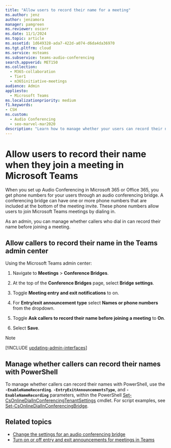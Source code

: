 ```yaml
---
title: "Allow users to record their name for a meeting"
ms.author: jenz
author: jenzamora
manager: pamgreen
ms.reviewer: oscarr
ms.date: 11/1/2024
ms.topic: article
ms.assetid: 1d649328-ada7-422d-a074-d6da4da36970
ms.tgt.pltfrm: cloud
ms.service: msteams
ms.subservice: teams-audio-conferencing
search.appverid: MET150
ms.collection: 
  - M365-collaboration
  - Tier1
  - m365initiative-meetings
audience: Admin
appliesto: 
  - Microsoft Teams
ms.localizationpriority: medium
f1.keywords:
- CSH
ms.custom: 
  - Audio Conferencing
  - seo-marvel-mar2020
description: "Learn how to manage whether your users can record their names when they join a meeting in Microsoft Teams."
---
```


# Allow users to record their name when they join a meeting in Microsoft Teams

When you set up Audio Conferencing in Microsoft 365 or Office 365, you get phone numbers for your users through an audio conferencing bridge. A conferencing bridge can have one or more phone numbers that are included at the bottom of the meeting invite. These phone numbers allow users to join Microsoft Teams meetings by dialing in.

As an admin, you can manage whether callers who dial in can record their name before joining a meeting.

## Allow callers to record their name in the Teams admin center

Using the Microsoft Teams admin center:

1. Navigate to **Meetings** > **Conference Bridges**.

2. At the top of the **Conference Bridges** page, select **Bridge settings**.

3. Toggle **Meeting entry and exit notifications** to on.

4. For **Entry/exit announcement type** select **Names or phone numbers** from the dropdown.

5. Toggle **Ask callers to record their name before joining a meeting** to **On**.

6. Select **Save**.

> [!NOTE]
> [!INCLUDE [updating-admin-interfaces](includes/updating-admin-interfaces.md)]

## Manage whether callers can record their names with PowerShell

To manage whether callers can record their names with PowerShell, use the **`-EnableNameRecording`**. **`-EntryExitAnnouncementsType`**, and **`-EnableNameRecording`** parameters, within the PowerShell [Set-CsOnlineDialInConferencingTenantSettings](/powershell/module/teams/set-csonlinedialinconferencingtenantsettings) cmdlet. For script examples, see [Set-CsOnlineDialInConferencingBridge](/powershell/module/teams/Set-csonlinedialinconferencingtenantsettings).

## Related topics

- [Change the settings for an audio conferencing bridge](change-the-settings-for-an-audio-conferencing-bridge.md)
- [Turn on or off entry and exit announcements for meetings in Teams](turn-on-or-off-entry-and-exit-announcements-for-meetings-in-teams.md)
